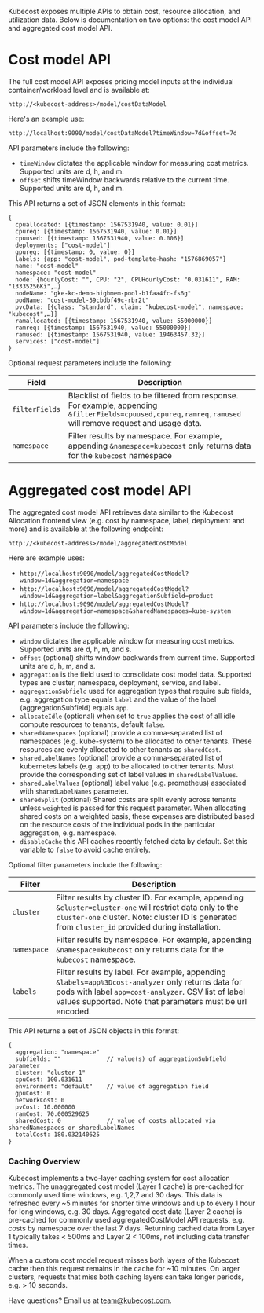 Kubecost exposes multiple APIs to obtain cost, resource allocation, and utilization data. Below is documentation on two options: the cost model API and aggregated cost model API.

# Cost model API

The full cost model API exposes pricing model inputs at the individual container/workload level and is available at:

`http://<kubecost-address>/model/costDataModel`

Here's an example use:

`http://localhost:9090/model/costDataModel?timeWindow=7d&offset=7d`

API parameters include the following:

* `timeWindow` dictates the applicable window for measuring cost metrics. Supported units are d, h, and m.
* `offset` shifts timeWindow backwards relative to the current time. Supported units are d, h, and m.

This API returns a set of JSON elements in this format:

```
{
  cpuallocated: [{timestamp: 1567531940, value: 0.01}]
  cpureq: [{timestamp: 1567531940, value: 0.01}]
  cpuused: [{timestamp: 1567531940, value: 0.006}]
  deployments: ["cost-model"]
  gpureq: [{timestamp: 0, value: 0}]
  labels: {app: "cost-model", pod-template-hash: "1576869057"}
  name: "cost-model"
  namespace: "cost-model"
  node: {hourlyCost: "", CPU: "2", CPUHourlyCost: "0.031611", RAM: "13335256Ki",…}
  nodeName: "gke-kc-demo-highmem-pool-b1faa4fc-fs6g"
  podName: "cost-model-59cbdbf49c-rbr2t"
  pvcData: [{class: "standard", claim: "kubecost-model", namespace: "kubecost",…}]
  ramallocated: [{timestamp: 1567531940, value: 55000000}]
  ramreq: [{timestamp: 1567531940, value: 55000000}]
  ramused: [{timestamp: 1567531940, value: 19463457.32}]
  services: ["cost-model"]
}
```
<a name="optional-params"></a>
Optional request parameters include the following:

Field | Description
--------- | -----------
`filterFields` | Blacklist of fields to be filtered from response. For example, appending `&filterFields=cpuused,cpureq,ramreq,ramused` will remove request and usage data.
`namespace` | Filter results by namespace. For example, appending `&namespace=kubecost` only returns data for the `kubecost` namespace


# Aggregated cost model API

The aggregated cost model API retrieves data similar to the Kubecost Allocation frontend view (e.g. cost by namespace, label, deployment and more) and is available at the following endpoint:

`http://<kubecost-address>/model/aggregatedCostModel`

Here are example uses:

* `http://localhost:9090/model/aggregatedCostModel?window=1d&aggregation=namespace`
* `http://localhost:9090/model/aggregatedCostModel?window=1d&aggregation=label&aggregationSubfield=product`
* `http://localhost:9090/model/aggregatedCostModel?window=1d&aggregation=namespace&sharedNamespaces=kube-system`

API parameters include the following:

* `window` dictates the applicable window for measuring cost metrics. Supported units are d, h, m, and s.
* `offset` (optional) shifts window backwards from current time. Supported units are d, h, m, and s.
* `aggregation` is the field used to consolidate cost model data. Supported types are cluster, namespace, deployment, service, and label.
* `aggregationSubfield` used for aggregation types that require sub fields, e.g. aggregation type equals `label` and the value of the label (aggregationSubfield) equals `app`.
* `allocateIdle` (optional) when set to `true` applies the cost of all idle compute resources to tenants, default `false`.
* `sharedNamespaces` (optional) provide a comma-separated list of namespaces (e.g. kube-system) to be allocated to other tenants. These resources are evenly allocated to other tenants as `sharedCost`.
* `sharedLabelNames` (optional) provide a comma-separated list of kubernetes labels (e.g. app) to be allocated to other tenants. Must provide the corresponding set of label values in `sharedLabelValues`.
* `sharedLabelValues` (optional) label value (e.g. prometheus) associated with `sharedLabelNames` parameter.
* `sharedSplit` (optional) Shared costs are split evenly across tenants unless `weighted` is passed for this request parameter. When allocating shared costs on a weighted basis, these expenses are distributed based on the resource costs of the individual pods in the particular aggregation, e.g. namespace.
* `disableCache` this API caches recently fetched data by default. Set this variable to `false` to avoid cache entirely.

<a name="filter-params"></a>
Optional filter parameters include the following:

Filter | Description
--------- | -----------
`cluster` | Filter results by cluster ID. For example, appending `&cluster=cluster-one` will restrict data only to the `cluster-one` cluster. Note: cluster ID is generated from `cluster_id` provided during installation.
`namespace` | Filter results by namespace. For example, appending `&namespace=kubecost` only returns data for the `kubecost` namespace.
`labels` | Filter results by label. For example, appending `&labels=app%3Dcost-analyzer` only returns data for pods with label `app=cost-analyzer`. CSV list of label values supported. Note that parameters must be url encoded.

This API returns a set of JSON objects in this format:

```
{
  aggregation: "namespace"
  subfields: ""             // value(s) of aggregationSubfield parameter
  cluster: "cluster-1"
  cpuCost: 100.031611
  environment: "default"    // value of aggregation field
  gpuCost: 0
  networkCost: 0
  pvCost: 10.000000
  ramCost: 70.000529625
  sharedCost: 0             // value of costs allocated via sharedNamespaces or sharedLabelNames
  totalCost: 180.032140625
}
```

### Caching Overview

Kubecost implements a two-layer caching system for cost allocation metrics. The unaggregated cost model (Layer 1 cache) is pre-cached for commonly used time windows, e.g. 1,2,7 and 30 days. This data is refreshed every ~5 minutes for shorter time windows and up to every 1 hour for long windows, e.g. 30 days. Aggregated cost data (Layer 2 cache) is pre-cached for commonly used aggregatedCostModel API requests, e.g. costs by namespace over the last 7 days. Returning cached data from Layer 1 typically takes < 500ms and Layer 2 < 100ms, not including data transfer times.

When a custom cost model request misses both layers of the Kubecost cache then this request remains in the cache for ~10 minutes. On larger clusters, requests that miss both caching layers can take longer periods, e.g. > 10 seconds.


Have questions? Email us at <team@kubecost.com>.
